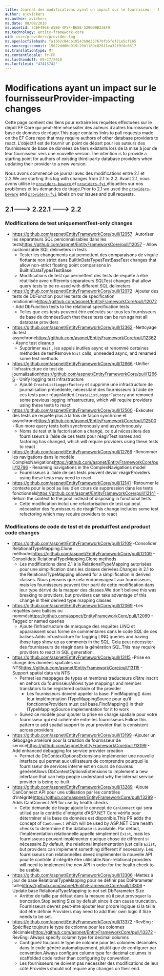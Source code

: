 ```yaml
---
title: Journal des modifications ayant un impact sur le fournisseur - EF Core
author: ajcvickers
ms.author: avickers
ms.date: 08/08/2018
ms.assetid: 7CEF496E-A5B0-4F5F-B68E-529609B23EF9
ms.technology: entity-framework-core
uid: core/providers/provider-log
ms.openlocfilehash: fa1362c84cb1954360d337670fb5fef21e5cf165
ms.sourcegitcommit: 15022dd06d919c29b1189c82611ea32f9fdc6617
ms.translationtype: MT
ms.contentlocale: fr-FR
ms.lasthandoff: 09/27/2018
ms.locfileid: "47415742"
---
```

# <a name="provider-impacting-changes"></a><span data-ttu-id="a845b-102">Modifications ayant un impact sur le fournisseur</span><span class="sxs-lookup"><span data-stu-id="a845b-102">Provider-impacting changes</span></span>

<span data-ttu-id="a845b-103">Cette page contient des liens pour extraire les requêtes effectuées sur le dépôt EF Core qui peut-être nécessiter des auteurs d’autres fournisseurs de base de données de réagir.</span><span class="sxs-lookup"><span data-stu-id="a845b-103">This page contains links to pull requests made on the EF Core repo that may require authors of other database providers to react.</span></span> <span data-ttu-id="a845b-104">L’objectif est de fournir un point de départ pour les auteurs des fournisseurs de base de données de tiers existants lors de la mise à jour de leur fournisseur vers une nouvelle version.</span><span class="sxs-lookup"><span data-stu-id="a845b-104">The intention is to provide a starting point for authors of existing third-party database providers when updating their provider to a new version.</span></span>

<span data-ttu-id="a845b-105">Nous avons commencé ce journal avec des modifications entre 2.1 et 2.2.</span><span class="sxs-lookup"><span data-stu-id="a845b-105">We are starting this log with changes from 2.1 to 2.2.</span></span> <span data-ttu-id="a845b-106">Avant 2.1, nous avons utilisé le [ `providers-beware` ](https://github.com/aspnet/EntityFrameworkCore/labels/providers-beware) et [ `providers-fyi` ](https://github.com/aspnet/EntityFrameworkCore/labels/providers-fyi) étiquettes sur nos problèmes et les demandes de tirage.</span><span class="sxs-lookup"><span data-stu-id="a845b-106">Prior to 2.1 we used the [`providers-beware`](https://github.com/aspnet/EntityFrameworkCore/labels/providers-beware) and [`providers-fyi`](https://github.com/aspnet/EntityFrameworkCore/labels/providers-fyi) labels on our issues and pull requests.</span></span>

## <a name="21-----22"></a><span data-ttu-id="a845b-107">2.1---> 2.2</span><span class="sxs-lookup"><span data-stu-id="a845b-107">2.1 ---> 2.2</span></span>

### <a name="test-only-changes"></a><span data-ttu-id="a845b-108">Modifications de test uniquement</span><span class="sxs-lookup"><span data-stu-id="a845b-108">Test-only changes</span></span>

* <span data-ttu-id="a845b-109">https://github.com/aspnet/EntityFrameworkCore/pull/12057 -Autoriser les séparateurs SQL personnalisables dans les tests</span><span class="sxs-lookup"><span data-stu-id="a845b-109">https://github.com/aspnet/EntityFrameworkCore/pull/12057 - Allow customizable SQL delimeters in tests</span></span>
  * <span data-ttu-id="a845b-110">Tester les changements qui permettent des comparaisons de virgule flottante non strict dans BuiltInDataTypesTestBase</span><span class="sxs-lookup"><span data-stu-id="a845b-110">Test changes that allow non-strict floating point comparisons in BuiltInDataTypesTestBase</span></span>
  * <span data-ttu-id="a845b-111">Modifications de test qui permettent des tests de requête à être réutilisée avec différents séparateurs SQL</span><span class="sxs-lookup"><span data-stu-id="a845b-111">Test changes that allow query tests to be re-used with different SQL delimeters</span></span>
* <span data-ttu-id="a845b-112">https://github.com/aspnet/EntityFrameworkCore/pull/12072 -Ajouter des tests de DbFunction pour les tests de spécification relationnelle</span><span class="sxs-lookup"><span data-stu-id="a845b-112">https://github.com/aspnet/EntityFrameworkCore/pull/12072 - Add DbFunction tests to the relational specification tests</span></span>
  * <span data-ttu-id="a845b-113">Telles que ces tests peuvent être exécutés sur tous les fournisseurs de base de données</span><span class="sxs-lookup"><span data-stu-id="a845b-113">Such that these tests can be run against all database providers</span></span>
* <span data-ttu-id="a845b-114">https://github.com/aspnet/EntityFrameworkCore/pull/12362 -Nettoyage du test asynchrone</span><span class="sxs-lookup"><span data-stu-id="a845b-114">https://github.com/aspnet/EntityFrameworkCore/pull/12362 - Async test cleanup</span></span>
  * <span data-ttu-id="a845b-115">Supprimer `Wait` , les appels inutiles async et renommé certaines méthodes de test</span><span class="sxs-lookup"><span data-stu-id="a845b-115">Remove `Wait` calls, unneeded async, and renamed some test methods</span></span>
* <span data-ttu-id="a845b-116">https://github.com/aspnet/EntityFrameworkCore/pull/12666 -Unifier l’infrastructure de test de journalisation</span><span class="sxs-lookup"><span data-stu-id="a845b-116">https://github.com/aspnet/EntityFrameworkCore/pull/12666 - Unify logging test infrastructure</span></span>
  * <span data-ttu-id="a845b-117">Ajouté `CreateListLoggerFactory` et supprimé une infrastructure de journalisation précédente, nécessitant des fournisseurs à l’aide de ces tests pour réagir</span><span class="sxs-lookup"><span data-stu-id="a845b-117">Added `CreateListLoggerFactory` and removed some previous logging infrastructure, which will require providers using these tests to react</span></span>
* <span data-ttu-id="a845b-118">https://github.com/aspnet/EntityFrameworkCore/pull/12500 -Exécuter des tests de requête plus à la fois de façon synchrone et asynchrone</span><span class="sxs-lookup"><span data-stu-id="a845b-118">https://github.com/aspnet/EntityFrameworkCore/pull/12500 - Run more query tests both synchronously and asynchronously</span></span>
  * <span data-ttu-id="a845b-119">Noms de test et la factorisation a changé, ce qui nécessitera des fournisseurs à l’aide de ces tests pour réagir</span><span class="sxs-lookup"><span data-stu-id="a845b-119">Test names and factoring has changed, which will require providers using these tests to react</span></span>
* <span data-ttu-id="a845b-120">https://github.com/aspnet/EntityFrameworkCore/pull/12766 -Renommer les navigations dans le modèle ComplexNavigations</span><span class="sxs-lookup"><span data-stu-id="a845b-120">https://github.com/aspnet/EntityFrameworkCore/pull/12766 - Renaming navigations in the ComplexNavigations model</span></span>
  * <span data-ttu-id="a845b-121">Fournisseurs à l’aide de ces tests peuvent devoir réagir</span><span class="sxs-lookup"><span data-stu-id="a845b-121">Providers using these tests may need to react</span></span>
* <span data-ttu-id="a845b-122">https://github.com/aspnet/EntityFrameworkCore/pull/12141 -Retourner le contexte pour le pool au lieu d’en cours de suppression dans les tests fonctionnels</span><span class="sxs-lookup"><span data-stu-id="a845b-122">https://github.com/aspnet/EntityFrameworkCore/pull/12141 - Return the context to the pool instead of disposing in functional tests</span></span>
  * <span data-ttu-id="a845b-123">Cette modification inclut une refactorisation de test qui peut nécessiter des fournisseurs de réagir</span><span class="sxs-lookup"><span data-stu-id="a845b-123">This change includes some test refactoring which may require providers to react</span></span>


### <a name="test-and-product-code-changes"></a><span data-ttu-id="a845b-124">Modifications de code de test et de produit</span><span class="sxs-lookup"><span data-stu-id="a845b-124">Test and product code changes</span></span>

* <span data-ttu-id="a845b-125">https://github.com/aspnet/EntityFrameworkCore/pull/12109 -Consolider RelationalTypeMapping.Clone méthodes</span><span class="sxs-lookup"><span data-stu-id="a845b-125">https://github.com/aspnet/EntityFrameworkCore/pull/12109 - Consolidate RelationalTypeMapping.Clone methods</span></span>
  * <span data-ttu-id="a845b-126">Les modifications dans 2.1 à la RelationalTypeMapping autorisées pour une simplification dans les classes dérivées.</span><span class="sxs-lookup"><span data-stu-id="a845b-126">Changes in 2.1 to the RelationalTypeMapping allowed for a simplification in derived classes.</span></span> <span data-ttu-id="a845b-127">Nous pensons que cela endommageait aux fournisseurs, mais les fournisseurs peuvent tirer parti de cette modification dans leur type dérivé de la mapper des classes.</span><span class="sxs-lookup"><span data-stu-id="a845b-127">We don't believe this was breaking to providers, but providers can take advantage of this change in their derived type mapping classes.</span></span>
* <span data-ttu-id="a845b-128">https://github.com/aspnet/EntityFrameworkCore/pull/12069 -Les requêtes avec balises ou nommés</span><span class="sxs-lookup"><span data-stu-id="a845b-128">https://github.com/aspnet/EntityFrameworkCore/pull/12069 - Tagged or named queries</span></span>
  * <span data-ttu-id="a845b-129">Ajoute l’infrastructure de marquage des requêtes LINQ et apparaissent sous forme de commentaires dans le code SQL de ces balises.</span><span class="sxs-lookup"><span data-stu-id="a845b-129">Adds infrastructure for tagging LINQ queries and having those tags show up as comments in the SQL.</span></span> <span data-ttu-id="a845b-130">Cela peut nécessiter des fournisseurs de réagir dans la génération SQL.</span><span class="sxs-lookup"><span data-stu-id="a845b-130">This may require providers to react in SQL generation.</span></span>
* <span data-ttu-id="a845b-131">https://github.com/aspnet/EntityFrameworkCore/pull/13115 -Prise en charge des données spatiales via NTS</span><span class="sxs-lookup"><span data-stu-id="a845b-131">https://github.com/aspnet/EntityFrameworkCore/pull/13115 - Support spatial data via NTS</span></span>
  * <span data-ttu-id="a845b-132">Permet les mappages de types et membres traducteurs d’être inscrit en dehors du fournisseur</span><span class="sxs-lookup"><span data-stu-id="a845b-132">Allows type mappings and member translators to be registered outside of the provider</span></span>
    * <span data-ttu-id="a845b-133">Les fournisseurs doivent appeler la base. FindMapping() dans leur implémentation ITypeMappingSource pour qu’il fonctionne</span><span class="sxs-lookup"><span data-stu-id="a845b-133">Providers must call base.FindMapping() in their ITypeMappingSource implementation for it to work</span></span>
  * <span data-ttu-id="a845b-134">Suivez ce modèle pour ajouter la prise en charge spatiale pour votre fournisseur qui est cohérente entre les fournisseurs.</span><span class="sxs-lookup"><span data-stu-id="a845b-134">Follow this pattern to add spatial support to your provider that is consistent across providers.</span></span>
* <span data-ttu-id="a845b-135">https://github.com/aspnet/EntityFrameworkCore/pull/13199 -Ajouter un débogage amélioré pour la création de fournisseur de service</span><span class="sxs-lookup"><span data-stu-id="a845b-135">https://github.com/aspnet/EntityFrameworkCore/pull/13199 - Add enhanced debugging for service provider creation</span></span>
  * <span data-ttu-id="a845b-136">Permet de DbContextOptionsExtensions implémenter une nouvelle interface qui permet aux utilisateurs de comprendre pourquoi le fournisseur de services interne est en cours de nouveau généré</span><span class="sxs-lookup"><span data-stu-id="a845b-136">Allows DbContextOptionsExtensions to implement a new interface that can help people understand why the internal service provider is being re-built</span></span>
* <span data-ttu-id="a845b-137">https://github.com/aspnet/EntityFrameworkCore/pull/13289 -Ajoute CanConnect API pour une utilisation par les contrôles d’intégrité</span><span class="sxs-lookup"><span data-stu-id="a845b-137">https://github.com/aspnet/EntityFrameworkCore/pull/13289 - Adds CanConnect API for use by health checks</span></span>
  * <span data-ttu-id="a845b-138">Cette demande de tirage ajoute le concept de `CanConnect` qui sera utilisé par le contrôle d’intégrité d’ASP.NET Core vérifie pour déterminer si la base de données est disponible.</span><span class="sxs-lookup"><span data-stu-id="a845b-138">This PR adds the concept of `CanConnect` which will be used by ASP.NET Core health checks to determine if the database is available.</span></span> <span data-ttu-id="a845b-139">Par défaut, l’implémentation relationnelle appelle simplement `Exist`, mais les fournisseurs peuvent implémenter quelque chose de différent si nécessaire.</span><span class="sxs-lookup"><span data-stu-id="a845b-139">By default, the relational implementation just calls `Exist`, but providers can implement something different if necessary.</span></span> <span data-ttu-id="a845b-140">Les fournisseurs non relationnelles devez implémenter la nouvelle API pour le contrôle d’intégrité être utilisable.</span><span class="sxs-lookup"><span data-stu-id="a845b-140">Non-relational providers will need to implement the new API in order for the health check to be usable.</span></span>
* <span data-ttu-id="a845b-141">https://github.com/aspnet/EntityFrameworkCore/pull/13306 -Mettez à jour de base RelationalTypeMapping pour ne définir pas DbParameter taille</span><span class="sxs-lookup"><span data-stu-id="a845b-141">https://github.com/aspnet/EntityFrameworkCore/pull/13306 - Update base RelationalTypeMapping to not set DbParameter Size</span></span>
  * <span data-ttu-id="a845b-142">Arrêter de taille par défaut dans la mesure où il peut provoquer la troncation.</span><span class="sxs-lookup"><span data-stu-id="a845b-142">Stop setting Size by default since it can cause truncation.</span></span> <span data-ttu-id="a845b-143">Fournisseurs devrez peut-être ajouter leur propre logique si la taille doit être définie.</span><span class="sxs-lookup"><span data-stu-id="a845b-143">Providers may need to add their own logic if Size needs to be set.</span></span>
* <span data-ttu-id="a845b-144">https://github.com/aspnet/EntityFrameworkCore/pull/13372 -RevEng : Spécifiez toujours le type de colonne pour les colonnes décimales</span><span class="sxs-lookup"><span data-stu-id="a845b-144">https://github.com/aspnet/EntityFrameworkCore/pull/13372 - RevEng: Always specify column type for decimal columns</span></span>
  * <span data-ttu-id="a845b-145">Configurez toujours le type de colonne pour les colonnes décimales dans le code généré automatiquement, plutôt que de configurer par convention.</span><span class="sxs-lookup"><span data-stu-id="a845b-145">Always configure column type for decimal columns in scaffolded code rather than configuring by convention.</span></span>
  * <span data-ttu-id="a845b-146">Les fournisseurs ne doivent pas nécessiter des modifications de leur côté.</span><span class="sxs-lookup"><span data-stu-id="a845b-146">Providers should not require any changes on their end.</span></span>
